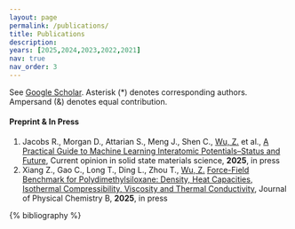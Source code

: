 ```yaml
---
layout: page
permalink: /publications/
title: Publications
description: 
years: [2025,2024,2023,2022,2021]
nav: true
nav_order: 3
---
```


See [Google Scholar](https://scholar.google.com/citations?hl=en&user=wo1zj5kAAAAJ&view_op=list_works&sortby=pubdate). Asterisk (*) denotes corresponding authors. Ampersand (&) denotes equal contribution.

#### Preprint & In Press

1. Jacobs R., Morgan D., Attarian S., Meng J., Shen C., <ins>Wu, Z.</ins> et al., [A Practical Guide to Machine Learning Interatomic Potentials–Status and Future](https://par.nsf.gov/biblio/10566060), Current opinion in solid state materials science, **2025**, in press
2. Xiang Z., Gao C., Long T., Ding L., Zhou T., <ins>Wu, Z.</ins> [Force-Field Benchmark for Polydimethylsiloxane: Density, Heat Capacities, Isothermal Compressibility, Viscosity and Thermal Conductivity](https://pubs.acs.org/doi/full/10.1021/acs.jpcb.4c08471), Journal of Physical Chemistry B, **2025**, in press

<!-- _pages/publications.md -->

<!-- Bibsearch Feature -->

<!-- {% include bib_search.liquid %} -->

<div class="publications">

{% bibliography %}

</div>
